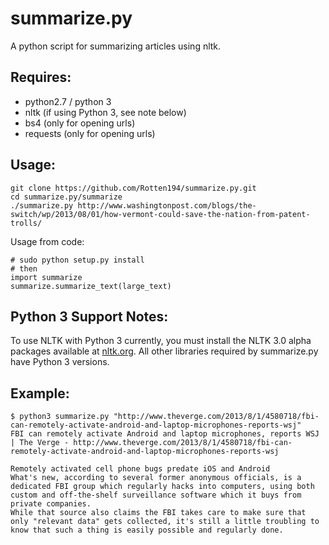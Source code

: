 summarize.py
============

A python script for summarizing articles using nltk.

## Requires:
* python2.7 / python 3
* nltk (if using Python 3, see note below)
* bs4 (only for opening urls)
* requests (only for opening urls)

## Usage:

    git clone https://github.com/Rotten194/summarize.py.git
    cd summarize.py/summarize
    ./summarize.py http://www.washingtonpost.com/blogs/the-switch/wp/2013/08/01/how-vermont-could-save-the-nation-from-patent-trolls/

Usage from code:

    # sudo python setup.py install
    # then
    import summarize
    summarize.summarize_text(large_text)

## Python 3 Support Notes:

To use NLTK with Python 3 currently, you must install the NLTK 3.0 alpha packages available at [nltk.org](http://www.nltk.org/nltk3-alpha). All other libraries required by summarize.py have Python 3 versions.


## Example:

    $ python3 summarize.py "http://www.theverge.com/2013/8/1/4580718/fbi-can-remotely-activate-android-and-laptop-microphones-reports-wsj"
    FBI can remotely activate Android and laptop microphones, reports WSJ | The Verge - http://www.theverge.com/2013/8/1/4580718/fbi-can-remotely-activate-android-and-laptop-microphones-reports-wsj

    Remotely activated cell phone bugs predate iOS and Android
    What's new, according to several former anonymous officials, is a dedicated FBI group which regularly hacks into computers, using both custom and off-the-shelf surveillance software which it buys from private companies.
    While that source also claims the FBI takes care to make sure that only "relevant data" gets collected, it's still a little troubling to know that such a thing is easily possible and regularly done.
